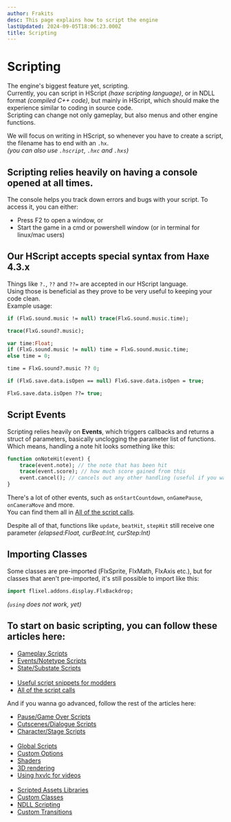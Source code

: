 ```yaml
---
author: Frakits
desc: This page explains how to script the engine
lastUpdated: 2024-09-05T18:06:23.000Z
title: Scripting
---
```

# Scripting

The engine's biggest feature yet, scripting.<br>
Currently, you can script in HScript *(haxe scripting language)*, or in NDLL format *(compiled C++ code)*, but mainly in HScript, which should make the experience similar to coding in source code.<br>
Scripting can change not only gameplay, but also menus and other engine functions.<br>

We will focus on writing in HScript, so whenever you have to create a script, the filename has to end with an ``.hx``.<br>
*(you can also use ``.hscript``, ``.hxc`` and ``.hxs``)*

## <h2 id="console" sidebar="Using console for debug">Scripting relies heavily on having a console opened at all times.</h2>
The console helps you track down errors and bugs with your script. To access it, you can either:
- Press F2 to open a window, or
- Start the game in a cmd or powershell window (or in terminal for linux/mac users)

## <h2 id="special-syntax" sidebar="Special Syntax">Our HScript accepts special syntax from Haxe 4.3.x</h2>
Things like ``?.``, ``??`` and ``??=`` are accepted in our HScript language.<br>
Using those is beneficial as they prove to be very useful to keeping your code clean.<br>
Example usage:
```haxe
if (FlxG.sound.music != null) trace(FlxG.sound.music.time);

trace(FlxG.sound?.music);
```
```haxe
var time:Float;
if (FlxG.sound.music != null) time = FlxG.sound.music.time;
else time = 0;

time = FlxG.sound?.music ?? 0;
```
```haxe
if (FlxG.save.data.isOpen == null) FlxG.save.data.isOpen = true;

FlxG.save.data.isOpen ??= true;
```

## <h2 id="events">Script Events</h2>

Scripting relies heavily on **Events**, which triggers callbacks and returns a struct of parameters, basically unclogging the parameter list of functions.<br>
Which means, handling a note hit looks something like this:
```haxe
function onNoteHit(event) {
    trace(event.note); // the note that has been hit
    trace(event.score); // how much score gained from this
    event.cancel(); // cancels out any other handling (useful if you want to write custom note pressing)
}
```
There's a lot of other events, such as <code class="hljs-title">onStartCountdown</code>, <code class="hljs-title">onGamePause</code>, <code class="hljs-title">onCameraMove</code> and more.<br>
You can find them all in <a href="./script-calls.md">All of the script calls</a>.

Despite all of that, functions like <code class="hljs-title">update</code>, <code class="hljs-title">beatHit</code>, <code class="hljs-title">stepHit</code> still receive one parameter *(<syntax lang="haxe">elapsed:Float</syntax>, <syntax lang="haxe">curBeat:Int</syntax>, <syntax lang="haxe">curStep:Int</syntax>)*

## <h2 id="class-importing">Importing Classes</h2>

Some classes are pre-imported (<syntax lang="haxe">FlxSprite</syntax>, <syntax lang="haxe">FlxMath</syntax>, <syntax lang="haxe">FlxAxis</syntax> etc.), but for classes that aren't pre-imported, it's still possible to import like this:
```haxe
import flixel.addons.display.FlxBackdrop;
```
*(<code class="hljs-keyword">using</code> does not work, yet)*

## To start on basic scripting, you can follow these articles here:
- <a href="./playstate-scripts/gameplay-scripts.md">Gameplay Scripts</a>
- <a href="./playstate-scripts/events-notetypes-scripts.md">Events/Notetype Scripts</a>
- <a href="./state-substate-scripts.md">State/Substate Scripts</a><br><br>
- <a href="./script-snippets.md">Useful script snippets for modders</a>
- <a href="./script-calls.md">All of the script calls</a>

And if you wanna go advanced, follow the rest of the articles here:
- <a href="./playstate-scripts/pause-gameover-scripts.md">Pause/Game Over Scripts</a>
- <a href="./playstate-scripts/cutscenes-dialogue-scripts.md">Cutscenes/Dialogue Scripts</a>
- <a href="./playstate-scripts/character-stage-scripts.md">Character/Stage Scripts</a><br><br>
- <a href="./global-scripts.md">Global Scripts</a>
- <a href="./custom-options.md">Custom Options</a>
- <a href="./shaders.md">Shaders</a>
- <a href="./3d-rendering.md">3D rendering</a>
- <a href="./hxvlc.md">Using hxvlc for videos</a><br><br>
- <a href="./scripted-assets-libraries.md">Scripted Assets Libraries</a>
- <a href="./custom-classes.md">Custom Classes</a>
- <a href="./ndll-scripting.md">NDLL Scripting</a>
- <a href="./custom-transitions.md">Custom Transitions</a>